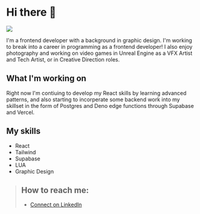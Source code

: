 # Hi there 👋
![](https://komarev.com/ghpvc/?username=cgstvsn)

I'm a frontend developer with a background in graphic design. I'm working to break into a career in programming as a frontend developer! I also enjoy photography and working on video games in Unreal Engine as a VFX Artist and Tech Artist, or in Creative Direction roles.

## What I'm working on
Right now I'm contiuing to develop my React skills by learning advanced patterns, and also starting to incorperate some backend work into my skillset in the form of Postgres and Deno edge functions through Supabase and Vercel.

## My skills
- React
- Tailwind
- Supabase
- LUA
- Graphic Design

> ## How to reach me:
> - [Connect on LinkedIn](https://www.linkedin.com/in/cgustavson/)
